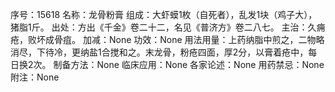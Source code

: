 序号：15618
名称：龙骨粉膏
组成：大虾蟆1枚（自死者），乱发1块（鸡子大），猪脂1斤。
出处：方出《千金》卷二十二，名见《普济方》卷二八七。
主治：久痈疮，败坏成骨疽。
加减：None
功效：None
用法用量：上药纳脂中煎之，二物略消尽，下待冷，更纳盐1合搅和之。末龙骨，粉疮四面，厚2分，以膏着疮中，每日换2次。
制备方法：None
临床应用：None
各家论述：None
用药禁忌：None
附注：None
